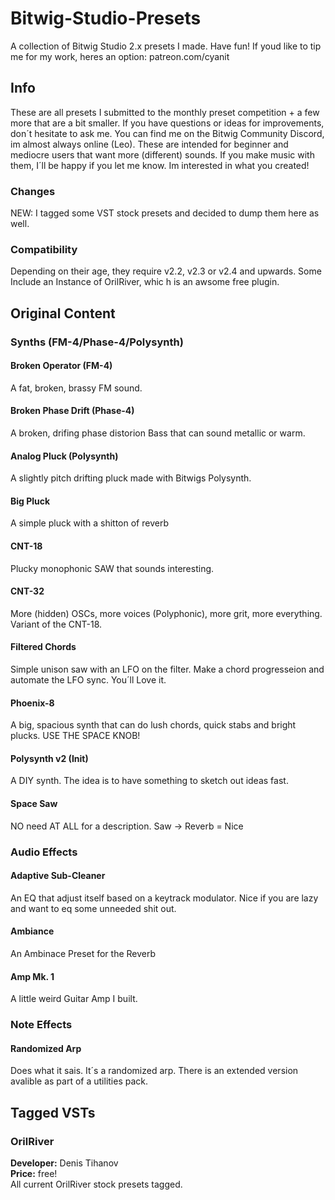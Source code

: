 # Bitwig-Studio-Presets
A collection of Bitwig Studio 2.x presets I made. Have fun!
If youd like to tip me for my work, heres an option: patreon.com/cyanit

## Info
These are all presets I submitted to the monthly preset competition + a few more that are a bit smaller. If you have questions or ideas for improvements, don´t hesitate to ask me. You can find me on the Bitwig Community Discord, im almost always online (Leo).
These are intended for beginner and mediocre users that want more (different) sounds. 
If you make music with them, I´ll be happy if you let me know. Im interested in what you created!

### Changes
NEW: I tagged some VST stock presets and decided to dump them here as well.

### Compatibility
Depending on their age, they require v2.2, v2.3 or v2.4 and upwards.
Some Include an Instance of OrilRiver, whic h is an awsome free plugin. 

## Original Content
### Synths (FM-4/Phase-4/Polysynth)
#### Broken Operator (FM-4)
A fat, broken, brassy FM sound.

#### Broken Phase Drift (Phase-4)
A broken, drifing phase distorion Bass that can sound metallic or warm.

#### Analog Pluck (Polysynth)
A slightly pitch drifting pluck made with Bitwigs Polysynth.

#### Big Pluck
A simple pluck with a shitton of reverb

#### CNT-18
Plucky monophonic SAW that sounds interesting.

#### CNT-32
More (hidden) OSCs, more voices (Polyphonic), more grit, more everything. Variant of the CNT-18. 

#### Filtered Chords
Simple unison saw with an LFO on the filter. Make a chord progresseion and automate the LFO sync. You´ll Love it.

#### Phoenix-8
A big, spacious synth that can do lush chords, quick stabs and bright plucks. USE THE SPACE KNOB!

#### Polysynth v2 (Init)
A DIY synth. The idea is to have something to sketch out ideas fast.

#### Space Saw
NO need AT ALL for a description. Saw -> Reverb = Nice



### Audio Effects
#### Adaptive Sub-Cleaner
An EQ that adjust itself based on a keytrack modulator. Nice if you are lazy and want to eq some unneeded shit out.

#### Ambiance
An Ambinace Preset for the Reverb

#### Amp Mk. 1
A little weird Guitar Amp I built.

### Note Effects
#### Randomized Arp
Does what it sais. It´s a randomized arp.
There is an extended version avalible as part of a utilities pack.

## Tagged VSTs
### OrilRiver
**Developer:** Denis Tihanov   
**Price:** free!   
All current OrilRiver stock presets tagged. 
